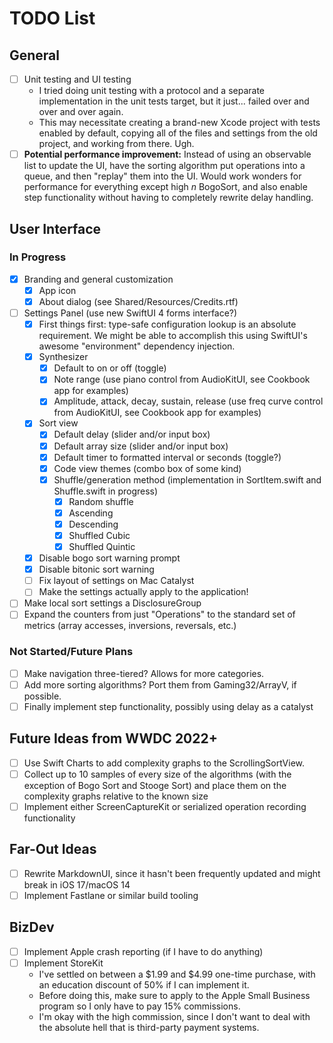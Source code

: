 # TODO List

## General

* [ ] Unit testing and UI testing
  * I tried doing unit testing with a protocol and a separate implementation in the unit tests target, but it just... failed over and over and over again.
  * This may necessitate creating a brand-new Xcode project with tests enabled by default, copying all of the files and settings from the old project, and working from there. Ugh.
* [ ] **Potential performance improvement:** Instead of using an observable list to update the UI, have the sorting algorithm put operations into a queue, and then "replay" them into the UI. Would work wonders for performance for everything except high *n* BogoSort, and also enable step functionality without having to completely rewrite delay handling.

## User Interface
  
### In Progress

* [x] Branding and general customization
  * [x] App icon
  * [x] About dialog (see Shared/Resources/Credits.rtf)
* [ ] Settings Panel (use new SwiftUI 4 forms interface?)
  * [x] First things first: type-safe configuration lookup is an absolute requirement. We might be able to accomplish this using SwiftUI's awesome "environment" dependency injection.
  * [x] Synthesizer
    * [x] Default to on or off (toggle)
    * [x] Note range (use piano control from AudioKitUI, see Cookbook app for examples)
    * [x] Amplitude, attack, decay, sustain, release (use freq curve control from AudioKitUI, see Cookbook app for examples)
  * [x] Sort view
    * [x] Default delay (slider and/or input box)
    * [x] Default array size (slider and/or input box)
    * [x] Default timer to formatted interval or seconds (toggle?)
    * [x] Code view themes (combo box of some kind)
    * [x] Shuffle/generation method (implementation in SortItem.swift and Shuffle.swift in progress)
      * [x] Random shuffle
      * [x] Ascending
      * [x] Descending
      * [x] Shuffled Cubic
      * [x] Shuffled Quintic
  * [x] Disable bogo sort warning prompt
  * [x] Disable bitonic sort warning
  * [ ] Fix layout of settings on Mac Catalyst
  * [ ] Make the settings actually apply to the application!
* [ ] Make local sort settings a DisclosureGroup
* [ ] Expand the counters from just "Operations" to the standard set of metrics (array accesses, inversions, reversals, etc.)

### Not Started/Future Plans

* [ ] Make navigation three-tiered? Allows for more categories.
* [ ] Add more sorting algorithms? Port them from Gaming32/ArrayV, if possible.
* [ ] Finally implement step functionality, possibly using delay as a catalyst

## Future Ideas from WWDC 2022+

* [ ] Use Swift Charts to add complexity graphs to the ScrollingSortView.
* [ ] Collect up to 10 samples of every size of the algorithms (with the exception of Bogo Sort and Stooge Sort) and place them on the complexity graphs relative to the known size
* [ ] Implement either ScreenCaptureKit or serialized operation recording functionality

## Far-Out Ideas

* [ ] Rewrite MarkdownUI, since it hasn't been frequently updated and might break in iOS 17/macOS 14
* [ ] Implement Fastlane or similar build tooling

## BizDev

* [ ] Implement Apple crash reporting (if I have to do anything)
* [ ] Implement StoreKit
  * I've settled on between a $1.99 and $4.99 one-time purchase, with an education discount of 50% if I can implement it.
  * Before doing this, make sure to apply to the Apple Small Business program so I only have to pay 15% commissions.
  * I'm okay with the high commission, since I don't want to deal with the absolute hell that is third-party payment systems.
